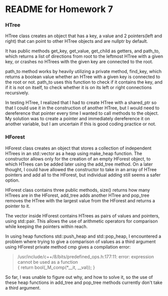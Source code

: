 # README for Homework 7

### HTree

HTree class creates an object that has a key, a value and 2 pointers(left and right) that can point to other HTree objects and are nullptr by default. 

It has public methods get_key, get_value, get_child as getters, and path_to, which returns a list of directions from root to the leftmost HTree with a given key, or crashes no HTrees with the given key are connected to the root.

path_to method works by heavily utilizing a private method, find_key, which returns a boolean value whether an HTree with a given key is connected to the root or not. path_to uses this function to check if it contains the key, and if it is not on itself, to check whether it is on its left or right connections recursively.

In testing HTree, I realized that I had to create HTree with a shared_ptr so that I could use it in the construction of another HTree, but I would need to dereference that pointer every time I wanted to call methods to the object.
My solution was to create a pointer and immediately dereference it on another variable, but I am uncertain if this is good coding practice or not.


### HForest

HForest class creates an object that stores a collection of independent HTrees in an std::vector as a heap using make_heap function. The constructor allows only for the creation of an empty HForest object, to which HTrees can be added later using the add_tree method. On a later thought, I could have allowed the constructor to take in an array of HTree pointers and add all to the HForest, but individual adding still seems a safer option.

HForest class contains three public methods, size() returns how many HTrees are in the HForest, add_tree adds another HTree and pop_tree removes the HTree with the largest value from the HForest and returns a pointer to it.

The vector inside HForest contains HTrees as pairs of values and pointers, using std::pair. This allows the use of arithmetic operators for comparison while keeping the pointers within reach.

In using heap functions std::push_heap and std::pop_heap, I encountered a problem where trying to give a comparison of values as a third argument using HForest private method cmp gives a compilation error:
>/usr/include/c++/8/bits/predefined_ops.h:177:11: error: expression cannot be used as a function  
> { return bool(_M_comp(*__it, __val)); }

So far, I was unable to figure out why, and how to solve it, so the use of these heap functions in add_tree and pop_tree methods currently don't take a third argument.
